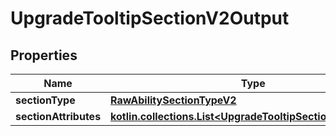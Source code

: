 
# UpgradeTooltipSectionV2Output

## Properties
| Name | Type | Description | Notes |
| ------------ | ------------- | ------------- | ------------- |
| **sectionType** | [**RawAbilitySectionTypeV2**](RawAbilitySectionTypeV2.md) |  |  [optional] |
| **sectionAttributes** | [**kotlin.collections.List&lt;UpgradeTooltipSectionAttributeV2&gt;**](UpgradeTooltipSectionAttributeV2.md) |  |  [optional] |




